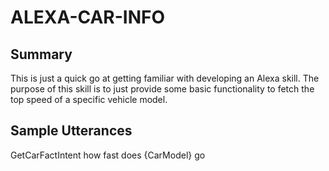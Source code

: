 # ALEXA-CAR-INFO

## Summary

This is just a quick go at getting familiar with developing an Alexa skill.
The purpose of this skill is to just provide some basic functionality to
fetch the top speed of a specific vehicle model.

## Sample Utterances

GetCarFactIntent how fast does {CarModel} go
